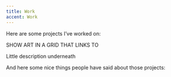 ```yaml
---
title: Work
accent: Work
---
```

Here are some projects I’ve worked on:





SHOW ART IN A GRID THAT LINKS TO 

Little description underneath 





And here some nice things people have said about those projects:
